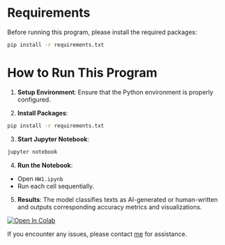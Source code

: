 # Requirements

Before running this program, please install the required packages:

```bash
pip install -r requirements.txt
```

# How to Run This Program

1. **Setup Environment**: Ensure that the Python environment is properly configured.

2. **Install Packages**:
```bash
pip install -r requirements.txt
```

3. **Start Jupyter Notebook**:
```bash
jupyter notebook
```

4. **Run the Notebook**:
- Open `HW1.ipynb`
- Run each cell sequentially.

5. **Results**: The model classifies texts as AI-generated or human-written and outputs corresponding accuracy metrics and visualizations.

<a target="_blank" href="https://colab.research.google.com/github/kailee0422/RNN-Transformer/blob/main/HW1/Code/HW1.ipynb">
  <img src="https://colab.research.google.com/assets/colab-badge.svg" alt="Open In Colab"/>
</a>

If you encounter any issues, please contact [me](mailto:aa34239387@gmail.com) for assistance.
